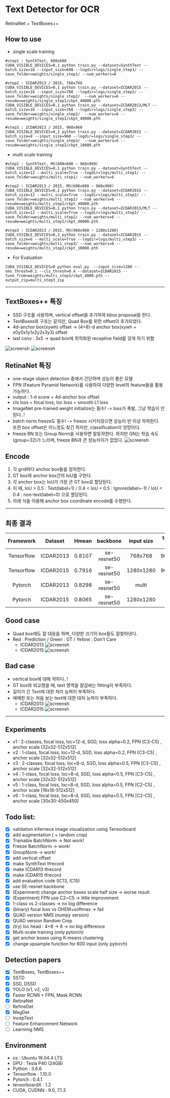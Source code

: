 # Text Detector for OCR

RetinaNet + TextBoxes++

## How to use
- single scale training
```
#step1 : SynthText, 608x608
CUDA_VISIBLE_DEVICES=0,1 python train.py --dataset=SynthText --batch_size=16 --input_size=608 --logdir=logs/single_step1/ --save_folder=weights/single_step1/ --num_workers=6

#step2 : ICDAR2013 / 2015, 768x768
CUDA_VISIBLE_DEVICES=0,1 python train.py --dataset=ICDAR2015 --batch_size=16 --input_size=768 --logdir=logs/single_step2/ --save_folder=weights/single_step2/  --num_workers=6 --resume=weights/single_step1/ckpt_40000.pth
CUDA_VISIBLE_DEVICES=0,1 python train.py --dataset=ICDAR2013/MLT --batch_size=16 --input_size=768 --logdir=logs/single_step2/ --save_folder=weights/single_step2/  --num_workers=6 --resume=weights/single_step1/ckpt_40000.pth

#step3 : ICDAR2013 / 2015, 960x960
CUDA_VISIBLE_DEVICES=0,1 python train.py --dataset=ICDAR2015 --batch_size=8 --input_size=960 --logdir=logs/single_step3/ --save_folder=weights/single_step3/  --num_workers=6 --resume=weights/single_step2/ckpt_10000.pth
```

- multi scale training
```
#step1 : SynthText, MS(608x608 ~ 960x960)
CUDA_VISIBLE_DEVICES=0,1 python train.py --dataset=SynthText --batch_size=12 --multi_scale=True --logdir=logs/multi_step1/ --save_folder=weights/multi_step1/ --num_workers=6

#step2 : ICDAR2013 / 2015, MS(608x608 ~ 960x960)
CUDA_VISIBLE_DEVICES=0,1 python train.py --dataset=ICDAR2015 --batch_size=12 --multi_scale=True --logdir=logs/multi_step2/ --save_folder=weights/multi_step2/ --num_workers=6 --resume=weights/multi_step1/ckpt_40000.pth
CUDA_VISIBLE_DEVICES=0,1 python train.py --dataset=ICDAR2013/MLT --batch_size=12 --multi_scale=True --logdir=logs/multi_step2/ --save_folder=weights/multi_step2/ --num_workers=6 --resume=weights/multi_step1/ckpt_40000.pth

#step3 : ICDAR2013 / 2015, MS(960x960 ~ 1280x1280)
CUDA_VISIBLE_DEVICES=0,1 python train.py --dataset=ICDAR2015 --batch_size=6 --multi_scale=True --logdir=logs/multi_step3/ --save_folder=weights/multi_step3/ --num_workers=6 --resume=weights/multi_step2/ckpt_10000.pth
```

- For Evaluation
```
CUDA_VISIBLE_DEVICES=0 python eval.py  --input_size=1280 --nms_thresh=0.1 --cls_thresh=0.4 --dataset=ICDAR2015 --tune_from=weights/multi_step3/ckpt_4000.pth --output_zip=multi_step3_zip
```

---

## TextBoxes++ 특징
- SSD 구조를 사용하며, vertical offset을 추가하여 bbox proposal을 한다.
- TextBoxes와 구조는 같지만, Quad Box를 위한 offset이 추가되었다.
- 4d-anchor box(xywh) offset -> (4+8)-d anchor box(xywh + x0y0x1y1x2y2x3y3) offset
- last conv : 3x5 -> quad box에 최적화된 receptive field를 갖게 하기 위함

![screensh](https://github.com/qjadud1994/OCR_Detector/blob/master/photos/textboxes_2.PNG)
![screensh](https://github.com/qjadud1994/OCR_Detector/blob/master/photos/textboxes_1.PNG)


## RetinaNet 특징
- one-stage object detection 중에서 간단하며 성능이 좋은 모델
- FPN (Feature Pyramid Network)를 사용하여 다양한 level의 feature들을 활용가능하다.
- output : 1-d score + 4d-anchor box offset
- cls loss = focal loss, loc loss = smooth L1 loss
- ImageNet pre-trained weight initialize는 필수! -> loss가 폭발, 그냥 학습이 안된다..!
- batch norm freeze도 필수! -> freeze 시키지않으면 성능이 반 이상 하락한다. 또한 box offset은 어느정도 찾긴 하지만, classification이 엉망이다.
- freeze BN 또는 Group Norm을 사용하면 잘동작한다. 하지만 GN는 학습 속도 (group=32)가 느리며, freeze BN과 큰 성능차이가 없었다.
![screensh](https://github.com/qjadud1994/OCR_Detector/blob/master/photos/RetinaNet.PNG)

## Encode
1. 각 grid마다 anchor box들을 정의한다.
2. GT box와 anchor box간의 IoU를 구한다.
3. 각 anchor box는 IoU가 가장 큰 GT box로 할당된다.
4. 이 때, IoU > 0.5 : Text(label=1)  /  0.4 < IoU < 0.5 : Ignore(label=-1)  /  IoU < 0.4 : non-text(label=0) 으로 할당된다.
5. 아래 식을 이용해 anchor box coordinate encode를 수행한다.

---

## 최종 결과

| Framework   | Dataset     | Hmean    |   backbone  | input size | training scale | cls thresh | nms thresh  | iter    | weights |
|:--------:   | :----:   |  :--------: |  :------:  |  :----------:  |  :------:  |  :------:   |:-----:  |:-----:  | :-----:  |
| Tensorflow | ICDAR2013  |  0.8107   | se-resnet50 |   768x768    |  960x960   |    0.3     |   0.1      | Synth(62k) + IC15(17k) | [link](https://drive.google.com/open?id=1uZtCjyZ4vx9RpXaEuU2UEJIkxY8Kddfp) |
| Tensorflow | ICDAR2015  |  0.7916   | se-resnet50 |  1280x1280 |  960x960   |    0.3     |   0.1      | Synth(62k) + IC15(17k) | [link](https://drive.google.com/open?id=1uZtCjyZ4vx9RpXaEuU2UEJIkxY8Kddfp) |
| Pytorch | ICDAR2013  |  0.8298   | se-resnet50 |   multi    |  Multi scale   |    0.5     |   0.35      | Synth(35k) + IC13+MLT(7k) | [link](https://drive.google.com/open?id=1pzwDnC3C2nXtwYe0A_tkMlWwf6BJAve0) |
| Pytorch | ICDAR2015  |  0.8065   | se-resnet50 |  1280x1280 |  Multi scale   |    0.4     |   0.20      | Synth(35k) + IC15(4k) | [link](https://drive.google.com/open?id=1mDNS8RfFExjXTg-7cmU725n4P_Ma2If4) |

## Good case
- Quad box에도 잘 대응을 하며, 다양한 크기의 box들도 잘찾아낸다. 
- Red : Prediction  /  Green : GT  /  Yellow : Don't Care
  - ICDAR2013
  ![screensh](https://github.com/qjadud1994/OCR_Detector/blob/master/photos/good_ic13.PNG)
  - ICDAR2015
  ![screensh](https://github.com/qjadud1994/OCR_Detector/blob/master/photos/good_ic15.PNG)
  
## Bad case
- vertical box에 대해 약하다..!
- GT box와 비교했을 때, text 영역을 잘감싸는 fitting이 부족하다.
- 길이가 긴 Text에 대한 처리 능력이 부족하다.
- 애매한 또는 처음 보는 text에 대한 대처 능력이 부족하다.
  - ICDAR2013
  ![screensh](https://github.com/qjadud1994/OCR_Detector/blob/master/photos/bad_ic13.PNG)
  - ICDAR2015
  ![screensh](https://github.com/qjadud1994/OCR_Detector/blob/master/photos/bad_ic15.PNG)


---

## Experiments
- v1 : 2-classes, focal loss, loc=12-d, SGD, loss alpha=0.2, FPN [C3-C5] , anchor scale [32x32-512x512]
- v2 : 1-class, focal loss, loc=12-d, SGD, loss alpha=0.2, FPN [C3-C5] , anchor scale [32x32-512x512]
- v3 : 2-classes, focal loss, loc=8-d, SGD, loss alpha=0.5, FPN [C3-C5] , anchor scale [32x32-512x512]
- v4 : 1-class, focal loss, loc=8-d, SGD, loss alpha=0.5, FPN [C3-C5] , anchor scale [32x32-512x512]
- v5 : 1-class, focal loss, loc=8-d, SGD, loss alpha=0.5, FPN [C2-C5] , anchor scale [16x16-512x512]
- v6 : 1-class, focal loss, loc=8-d, SGD, loss alpha=0.5, FPN [C2-C5] , anchor scale [30x30-450x450]

## Todo list:
- [x] validation infernece image visualization using Tensorboard
- [x] add augmentation ( + random crop)
- [x] Trainable BatchNorm -> Not work!
- [x] Freeze BatchNorm -> work!
- [x] GroupNorm -> work!
- [x] add vertical offset
- [x] make SynthText tfrecord
- [x] make ICDAR13 tfrecord
- [x] make ICDAR15 tfrecord
- [x] add evaluation code (IC13, IC15)
- [x] use SE-resnet backbone
- [x] (Experiment) change anchor boxes scale half size -> worse result
- [x] (Experiment) FPN use C2~C5 -> little improvement
- [x] 1-class vs 2-classes -> no big difference
- [x] (binary) focal loss vs OHEM+softmax  ->  fail
- [x] QUAD version NMS (numpy version)
- [x] QUAD version Random Crop
- [x] (try) loc head : 4+8 -> 8  -> no big difference
- [x] Multi-scale training (only pytorch)
- [x] get anchor boxes using K-means clustering
- [x] change upsample function for 600 input (only pytorch)

## Detection papers
- [x] TextBoxes, TextBoxes++
- [x] SSTD
- [x] SSD, DSSD
- [x] YOLO (v1, v2, v3)
- [x] Faster RCNN + FPN, Mask RCNN
- [x] RetinaNet
- [ ] RefineDet
- [x] MegDet
- [ ] IncepText
- [ ] Feature Enhancement Network
- [ ] Learninig NMS

## Environment

- os : Ubuntu 16.04.4 LTS <br>
- GPU : Tesla P40 (24GB) <br>
- Python : 3.6.6 <br>
- Tensorflow : 1.10.0
- Pytorch : 0.4.1
- tensorboardX : 1.2
- CUDA, CUDNN : 9.0, 7.1.3 <br>
